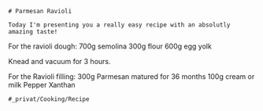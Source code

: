 
    # Parmesan Ravioli

    Today I'm presenting you a really easy recipe with an absolutly amazing taste!

For the ravioli dough:
700g semolina
300g flour
600g egg yolk

Knead and vacuum for 3 hours.

For the Ravioli filling:
300g Parmesan matured for 36 months
100g cream or milk
Pepper
Xanthan


    #_privat/Cooking/Recipe
    